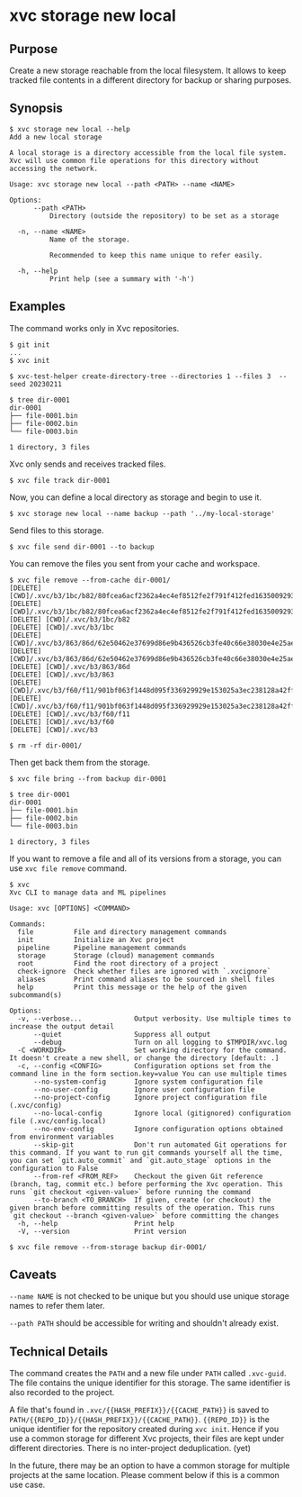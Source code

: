 # xvc storage new local

## Purpose

Create a new storage reachable from the local filesystem.
It allows to keep tracked file contents in a different directory for backup or sharing purposes.

## Synopsis

```console
$ xvc storage new local --help
Add a new local storage

A local storage is a directory accessible from the local file system. Xvc will use common file operations for this directory without accessing the network.

Usage: xvc storage new local --path <PATH> --name <NAME>

Options:
      --path <PATH>
          Directory (outside the repository) to be set as a storage

  -n, --name <NAME>
          Name of the storage.
          
          Recommended to keep this name unique to refer easily.

  -h, --help
          Print help (see a summary with '-h')

```

## Examples

The command works only in Xvc repositories.

```console
$ git init
...
$ xvc init

$ xvc-test-helper create-directory-tree --directories 1 --files 3  --seed 20230211

$ tree dir-0001
dir-0001
├── file-0001.bin
├── file-0002.bin
└── file-0003.bin

1 directory, 3 files

```

Xvc only sends and receives tracked files.

```console
$ xvc file track dir-0001
```

Now, you can define a local directory as storage and begin to use it.

```console
$ xvc storage new local --name backup --path '../my-local-storage'

```

Send files to this storage.

```console
$ xvc file send dir-0001 --to backup

```

You can remove the files you sent from your cache and workspace.

```console
$ xvc file remove --from-cache dir-0001/
[DELETE] [CWD]/.xvc/b3/1bc/b82/80fcea6acf2362a4ec4ef8512fe2f791f412fed1635009293abedcad88/0.bin
[DELETE] [CWD]/.xvc/b3/1bc/b82/80fcea6acf2362a4ec4ef8512fe2f791f412fed1635009293abedcad88
[DELETE] [CWD]/.xvc/b3/1bc/b82
[DELETE] [CWD]/.xvc/b3/1bc
[DELETE] [CWD]/.xvc/b3/863/86d/62e50462e37699d86e9b436526cb3fe40c66e38030e4e25ae4e168193a/0.bin
[DELETE] [CWD]/.xvc/b3/863/86d/62e50462e37699d86e9b436526cb3fe40c66e38030e4e25ae4e168193a
[DELETE] [CWD]/.xvc/b3/863/86d
[DELETE] [CWD]/.xvc/b3/863
[DELETE] [CWD]/.xvc/b3/f60/f11/901bf063f1448d095f336929929e153025a3ec238128a42ff6e5f080ef/0.bin
[DELETE] [CWD]/.xvc/b3/f60/f11/901bf063f1448d095f336929929e153025a3ec238128a42ff6e5f080ef
[DELETE] [CWD]/.xvc/b3/f60/f11
[DELETE] [CWD]/.xvc/b3/f60
[DELETE] [CWD]/.xvc/b3

$ rm -rf dir-0001/
```

Then get back them from the storage.

```console
$ xvc file bring --from backup dir-0001

$ tree dir-0001
dir-0001
├── file-0001.bin
├── file-0002.bin
└── file-0003.bin

1 directory, 3 files

```

If you want to remove a file and all of its versions from a storage, you can use `xvc file remove` command.

```console
$ xvc
Xvc CLI to manage data and ML pipelines

Usage: xvc [OPTIONS] <COMMAND>

Commands:
  file          File and directory management commands
  init          Initialize an Xvc project
  pipeline      Pipeline management commands
  storage       Storage (cloud) management commands
  root          Find the root directory of a project
  check-ignore  Check whether files are ignored with `.xvcignore`
  aliases       Print command aliases to be sourced in shell files
  help          Print this message or the help of the given subcommand(s)

Options:
  -v, --verbose...             Output verbosity. Use multiple times to increase the output detail
      --quiet                  Suppress all output
      --debug                  Turn on all logging to $TMPDIR/xvc.log
  -C <WORKDIR>                 Set working directory for the command. It doesn't create a new shell, or change the directory [default: .]
  -c, --config <CONFIG>        Configuration options set from the command line in the form section.key=value You can use multiple times
      --no-system-config       Ignore system configuration file
      --no-user-config         Ignore user configuration file
      --no-project-config      Ignore project configuration file (.xvc/config)
      --no-local-config        Ignore local (gitignored) configuration file (.xvc/config.local)
      --no-env-config          Ignore configuration options obtained from environment variables
      --skip-git               Don't run automated Git operations for this command. If you want to run git commands yourself all the time, you can set `git.auto_commit` and `git.auto_stage` options in the configuration to False
      --from-ref <FROM_REF>    Checkout the given Git reference (branch, tag, commit etc.) before performing the Xvc operation. This runs `git checkout <given-value>` before running the command
      --to-branch <TO_BRANCH>  If given, create (or checkout) the given branch before committing results of the operation. This runs `git checkout --branch <given-value>` before committing the changes
  -h, --help                   Print help
  -V, --version                Print version

$ xvc file remove --from-storage backup dir-0001/

```

## Caveats

`--name NAME` is not checked to be unique but you should use unique storage names to refer them later.

`--path PATH`  should be accessible for writing and shouldn't already exist.

## Technical Details

The command creates the `PATH` and a new file under `PATH` called `.xvc-guid`.
The file contains the unique identifier for this storage.
The same identifier is also recorded to the project.

A file that's found in `.xvc/{{HASH_PREFIX}}/{{CACHE_PATH}}` is saved to `PATH/{{REPO_ID}}/{{HASH_PREFIX}}/{{CACHE_PATH}}`.
`{{REPO_ID}}` is the unique identifier for the repository created during `xvc init`.
Hence if you use a common storage for different Xvc projects, their files are kept under different directories.
There is no inter-project deduplication. (yet)

In the future, there may be an option to have a common storage for multiple projects at the same location. Please
comment below if this is a common use case.
